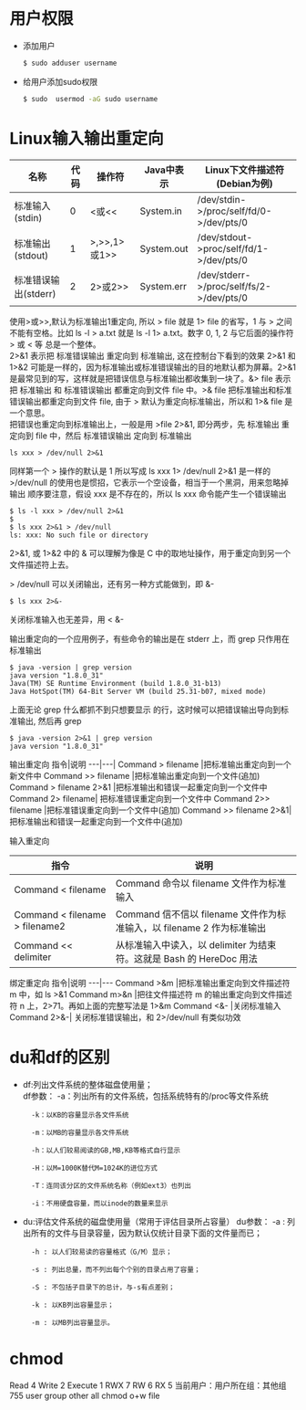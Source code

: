 # 用户权限

* 添加用户
    ```bash
    $ sudo adduser username
    ```

* 给用户添加sudo权限
    ```bash
    $ sudo  usermod -aG sudo username
    ```

# Linux输入输出重定向

名称 | 代码 | 操作符 | Java中表示 | Linux下文件描述符(Debian为例)
---|---|---|---|---|
标准输入(stdin)|0|<或<<|System.in|/dev/stdin->/proc/self/fd/0->/dev/pts/0
标准输出(stdout)|1|>,>>,1>或1>>|System.out|/dev/stdout->proc/self/fd/1->/dev/pts/0
标准错误输出(stderr)|2|2>或2>>|System.err|/dev/stderr->/proc/self/fs/2->/dev/pts/0

使用>或>>,默认为标准输出1重定向, 所以 > file 就是 1> file 的省写，1 与 > 之间不能有空格。比如 ls -l > a.txt 就是 ls -l 1> a.txt。数字 0, 1, 2 与它后面的操作符 > 或 < 等 总是一个整体。  
2>&1  表示把 标准错误输出 重定向到 标准输出, 这在控制台下看到的效果 2>&1 和 1>&2 可能是一样的，因为标准输出或标准错误输出的目的地默认都为屏幕。2>&1 是最常见到的写，这样就是把错误信息与标准输出都收集到一块了。&> file 表示把 标准输出 和 标准错误输出 都重定向到文件 file 中。>& file  把标准输出和标准错误输出都重定向到文件 file, 由于 > 默认为重定向标准输出，所以和 1>& file 是一个意思。  
把错误也重定向到标准输出上，一般是用  >file 2>&1, 即分两步，先 标准输出 重定向到 file 中，然后 标准错误输出 定向到 标准输出  
```shell
ls xxx > /dev/null 2>&1
```
同样第一个 > 操作的默认是 1 所以写成 ls xxx 1> /dev/null 2>&1 是一样的  
\>/dev/null 的使用也是惯招，它表示一个空设备，相当于一个黑洞，用来忽略掉输出
顺序要注意，假设 xxx 是不存在的，所以 ls xxx 命令能产生一个错误输出  
```shell
$ ls -l xxx > /dev/null 2>&1
$ 
$ ls xxx 2>&1 > /dev/null
ls: xxx: No such file or directory
```
2>&1, 或  1>&2 中的 & 可以理解为像是 C 中的取地址操作，用于重定向到另一个文件描述符上去。

\> /dev/null 可以关闭输出，还有另一种方式能做到，即 &-
```shell
$ ls xxx 2>&-
```
关闭标准输入也无差异，用 < &-

输出重定向的一个应用例子，有些命令的输出是在 stderr 上，而 grep 只作用在标准输出
```shell
$ java -version | grep version
java version "1.8.0_31"
Java(TM) SE Runtime Environment (build 1.8.0_31-b13)
Java HotSpot(TM) 64-Bit Server VM (build 25.31-b07, mixed mode)
```
上面无论 grep 什么都抓不到只想要显示 的行，这时候可以把错误输出导向到标准输出, 然后再 grep  
```shell
$ java -version 2>&1 | grep version
java version "1.8.0_31"
```
输出重定向
指令|说明
---|---|
Command > filename	|把标准输出重定向到一个新文件中
Command >> filename	|把标准输出重定向到一个文件(追加)
Command > filename 2>&1	|把标准输出和错误一起重定向到一个文件中
Command 2> filename|	把标准错误重定向到一个文件中
Command 2>> filename	|把标准错误重定向到一个文件中(追加)
Command >> filename 2>&1|	把标准输出和错误一起重定向到一个文件中(追加)

输入重定向

指令|说明
---|---
Command < filename|	Command 命令以 filename 文件作为标准输入
Command < filename > filename2|	Command 信不信以 filename 文件作为标准输入，以 filename 2 作为标准输出
Command << delimiter|	从标准输入中读入，以  delimiter 为结束符。这就是 Bash 的 HereDoc 用法

绑定重定向
指令|说明
---|---
Command  >&m	|把标准输出重定向到文件描述符 m 中，如 ls >&1 
Command m>&n	|把往文件描述符 m 的输出重定向到文件描述符 n 上，2>71。再如上面的完整写法是 1>&m
Command <&-	|关闭标准输入
Command 2>&-|	关闭标准错误输出，和 2>/dev/null 有类似功效

# du和df的区别
* df:列出文件系统的整体磁盘使用量；  
    df参数：
        -a：列出所有的文件系统，包括系统特有的/proc等文件系统

        -k：以KB的容量显示各文件系统

        -m：以MB的容量显示各文件系统

        -h：以人们较易阅读的GB,MB,KB等格式自行显示

        -H：以M=1000K替代M=1024K的进位方式

        -T：连同该分区的文件系统名称（例如ext3）也列出

        -i：不用硬盘容量，而以inode的数量来显示
    

* du:评估文件系统的磁盘使用量（常用于评估目录所占容量）
    du参数：
        -a : 列出所有的文件与目录容量，因为默认仅统计目录下面的文件量而已；

        -h : 以人们较易读的容量格式（G/M）显示；

        -s : 列出总量，而不列出每个个别的目录占用了容量；

        -S : 不包括子目录下的总计，与-s有点差别；

        -k : 以KB列出容量显示；

        -m : 以MB列出容量显示。

# chmod

Read 4
Write 2
Execute 1
RWX 7
RW 6
RX 5
当前用户：用户所在组：其他组
755
user group other all
chmod o+w file